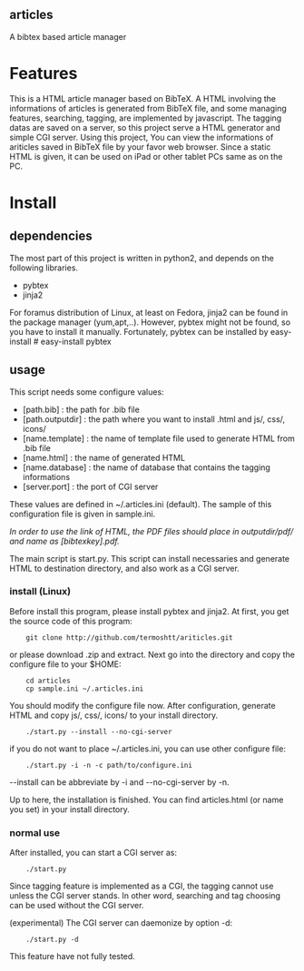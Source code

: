 articles
-------------------------

A bibtex based article manager

# Features
This is a HTML article manager based on BibTeX.
A HTML involving the informations of articles is generated from BibTeX file,
and some managing features, searching, tagging, are implemented by javascript.
The tagging datas are saved on a server,
so this project serve a HTML generator and simple CGI server.
Using this project,
You can view the informations of ariticles saved in BibTeX file by your favor web browser.
Since a static HTML is given,
it can be used on iPad or other tablet PCs same as on the PC.

# Install
## dependencies
The most part of this project is written in python2,
and depends on the following libraries.
* pybtex
* jinja2

For foramus distribution of Linux, at least on Fedora,
jinja2 can be found in the package manager (yum,apt,..).
However, pybtex might not be found,
so you have to install it manually.
Fortunately, pybtex can be installed by easy-install
    # easy-install pybtex

## usage
This script needs some configure values:
* [path.bib]        : the path for .bib file
* [path.outputdir]  : the path where you want to install .html and js/, css/, icons/
* [name.template]   : the name of template file used to generate HTML from .bib file
* [name.html]       : the name of generated HTML
* [name.database]   : the name of database that contains the tagging informations
* [server.port]     : the port of CGI server

These values are defined in ~/.articles.ini (default).
The sample of this configuration file is given in sample.ini.

*In order to use the link of HTML, the PDF files should place in outputdir/pdf/
and name as [bibtexkey].pdf.*

The main script is start.py.
This script can install necessaries and generate HTML to destination directory,
and also work as a CGI server.

### install (Linux)
Before install this program, please install pybtex and jinja2.
At first, you get the source code of this program:
```shell
    git clone http://github.com/termoshtt/ariticles.git
```
or please download .zip and extract.
Next go into the directory and copy the configure file to your $HOME:
```shell
    cd articles
    cp sample.ini ~/.articles.ini
```
You should modify the configure file now.
After configuration, generate HTML and copy js/, css/, icons/ to your install directory.
```shell
    ./start.py --install --no-cgi-server
```
if you do not want to place ~/.articles.ini, you can use other configure file:
```shell
    ./start.py -i -n -c path/to/configure.ini
```
--install can be abbreviate by -i and --no-cgi-server by -n.

Up to here, the installation is finished.
You can find articles.html (or name you set) in your install directory.

### normal use
After installed, you can start a CGI server as:
```shell
    ./start.py
```
Since tagging feature is implemented as a CGI,
the tagging cannot use unless the CGI server stands.
In other word, searching and tag choosing can be used without the CGI server.

(experimental)
The CGI server can daemonize by option -d:
```shell
    ./start.py -d
```
This feature have not fully tested.

